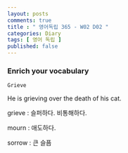 ```yaml
---
layout: posts
comments: true
title : " 영어독립 365 - W02 D02 "
categories: Diary
tags: [ 영어 독립 ]
published: false
---
```


### Enrich your vocabulary

```text
Grieve
```

He is grieving over the death of his cat.

grieve
 : 슬퍼하다. 비통해하다.

mourn
 : 애도하다.

sorrow
 : 큰 슬픔
